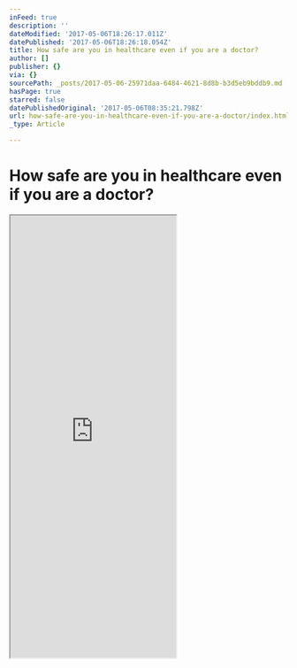 ```yaml
---
inFeed: true
description: ''
dateModified: '2017-05-06T18:26:17.011Z'
datePublished: '2017-05-06T18:26:18.054Z'
title: How safe are you in healthcare even if you are a doctor?
author: []
publisher: {}
via: {}
sourcePath: _posts/2017-05-06-25971daa-6484-4621-8d8b-b3d5eb9bddb9.md
hasPage: true
starred: false
datePublishedOriginal: '2017-05-06T08:35:21.798Z'
url: how-safe-are-you-in-healthcare-even-if-you-are-a-doctor/index.html
_type: Article

---
```

# How safe are you in healthcare even if you are a doctor?

<iframe src="https://the-grid.github.io/ed-userhtml/?g=eJyzScksU0jOSSwutlXKKSwszaxSUgCRupkptkrZqa6Gfp5Kdjb6QFV2NsXJRZkFJQrFRcm2ShklJQXFVvr6ILV6OamJKSBGVWqxXnJ-rn5WsX5BTml6Zl6xfmpuUipYTi-rGGQQxAw7AMs1Kps" height="800" style=""></iframe>